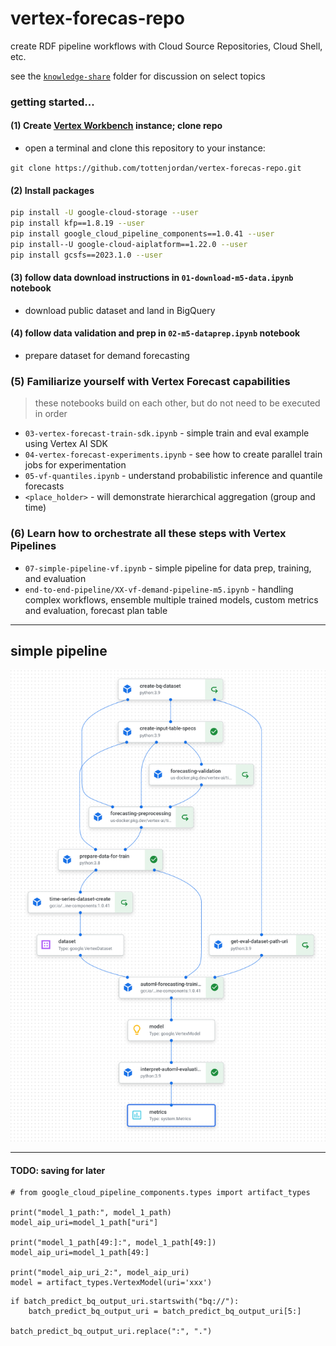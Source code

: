 # vertex-forecas-repo
create RDF pipeline workflows with Cloud Source Repositories, Cloud Shell, etc. 

see the [`knowledge-share`](https://github.com/tottenjordan/vertex-forecas-repo/tree/main/knowledge-share) folder for discussion on select topics

### getting started...

#### (1) Create [Vertex Workbench](https://cloud.google.com/vertex-ai/docs/workbench/introduction) instance; clone repo

* open a terminal and clone this repository to your instance:

`git clone https://github.com/tottenjordan/vertex-forecas-repo.git`

#### (2) Install packages

```bash
pip install -U google-cloud-storage --user
pip install kfp==1.8.19 --user
pip install google_cloud_pipeline_components==1.0.41 --user
pip install--U google-cloud-aiplatform==1.22.0 --user
pip install gcsfs==2023.1.0 --user
```

#### (3) follow data download instructions in `01-download-m5-data.ipynb` notebook

* download  public dataset and land in BigQuery

#### (4) follow data validation and prep in `02-m5-dataprep.ipynb` notebook

* prepare dataset for demand forecasting

### (5) Familiarize yourself with Vertex Forecast capabilities

> these notebooks build on each other, but do not need to be executed in order

* `03-vertex-forecast-train-sdk.ipynb` - simple train and eval example using Vertex AI SDK
* `04-vertex-forecast-experiments.ipynb` - see how to create parallel train jobs for experimentation
* `05-vf-quantiles.ipynb` - understand probabilistic inference and quantile forecasts
* `<place_holder>` - will demonstrate hierarchical aggregation (group and time)

### (6) Learn how to orchestrate all these steps with Vertex Pipelines

* `07-simple-pipeline-vf.ipynb` - simple pipeline for data prep, training, and evaluation
* `end-to-end-pipeline/XX-vf-demand-pipeline-m5.ipynb` - handling complex workflows, ensemble multiple trained models, custom metrics and evaluation, forecast plan table

---
## simple pipeline

![alt text](https://github.com/tottenjordan/vertex-forecas-repo/blob/main/repo-imgs/vf-simple-pipe-complete.png)



---
#### TODO: saving for later
```
# from google_cloud_pipeline_components.types import artifact_types

print("model_1_path:", model_1_path)
model_aip_uri=model_1_path["uri"]

print("model_1_path[49:]:", model_1_path[49:])
model_aip_uri=model_1_path[49:]

print("model_aip_uri_2:", model_aip_uri)
model = artifact_types.VertexModel(uri='xxx')
```

```
if batch_predict_bq_output_uri.startswith("bq://"):
    batch_predict_bq_output_uri = batch_predict_bq_output_uri[5:]

batch_predict_bq_output_uri.replace(":", ".")
```

